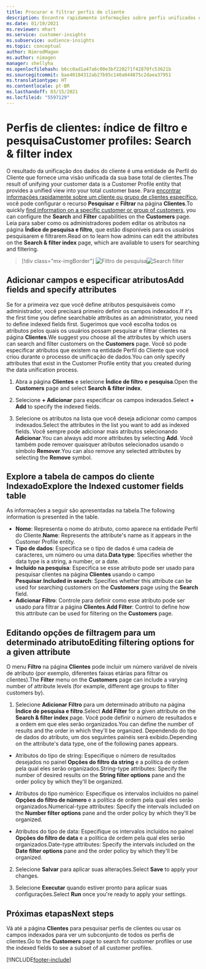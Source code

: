 ```yaml
---
title: Procurar e filtrar perfis de cliente
description: Encontre rapidamente informações sobre perfis unificados de clientes e filtre os atributos especificados.
ms.date: 01/19/2021
ms.reviewer: mhart
ms.service: customer-insights
ms.subservice: audience-insights
ms.topic: conceptual
author: NimrodMagen
ms.author: nimagen
manager: shellyha
ms.openlocfilehash: b6cc0ad1a47a6c00e3bf220271f42870fc53621b
ms.sourcegitcommit: bae40184312ab27b95c140a044875c2daea37951
ms.translationtype: HT
ms.contentlocale: pt-BR
ms.lasthandoff: 03/15/2021
ms.locfileid: "5597129"
---
```

# <a name="customer-profiles-search--filter-index"></a><span data-ttu-id="81742-103">Perfis de clientes: índice de filtro e pesquisa</span><span class="sxs-lookup"><span data-stu-id="81742-103">Customer profiles: Search & filter index</span></span>

<span data-ttu-id="81742-104">O resultado da unificação dos dados do cliente é uma entidade de Perfil do Cliente que fornece uma visão unificada da sua base total de clientes.</span><span class="sxs-lookup"><span data-stu-id="81742-104">The result of unifying your customer data is a Customer Profile entity that provides a unified view into your total customer base.</span></span> <span data-ttu-id="81742-105">Para [encontrar informações rapidamente sobre um cliente ou grupo de clientes específico](customer-profiles.md), você pode configurar o recurso **Pesquisar** e **Filtrar** na página **Clientes**.</span><span class="sxs-lookup"><span data-stu-id="81742-105">To quickly [find information on a specific customer or group of customers](customer-profiles.md), you can configure the **Search** and **Filter** capabilities on the **Customers** page.</span></span> <span data-ttu-id="81742-106">Leia para saber como os administradores podem editar os atributos na página **Índice de pesquisa e filtro**, que estão disponíveis para os usuários pesquisarem e filtrarem.</span><span class="sxs-lookup"><span data-stu-id="81742-106">Read on to learn how admins can edit the attributes on the **Search & filter index** page, which are available to users for searching and filtering.</span></span>

> [!div class="mx-imgBorder"]
> <span data-ttu-id="81742-107">![Filtro de pesquisa](media/search-filter.png "Filtro de pesquisa")</span><span class="sxs-lookup"><span data-stu-id="81742-107">![Search filter](media/search-filter.png "Search filter")</span></span>

## <a name="add-fields-and-specify-attributes"></a><span data-ttu-id="81742-108">Adicionar campos e especificar atributos</span><span class="sxs-lookup"><span data-stu-id="81742-108">Add fields and specify attributes</span></span>

<span data-ttu-id="81742-109">Se for a primeira vez que você define atributos pesquisáveis como administrador, você precisará primeiro definir os campos indexados.</span><span class="sxs-lookup"><span data-stu-id="81742-109">If it's the first time you define searchable attributes as an administrator, you need to define indexed fields first.</span></span> <span data-ttu-id="81742-110">Sugerimos que você escolha todos os atributos pelos quais os usuários possam pesquisar e filtrar clientes na página **Clientes**.</span><span class="sxs-lookup"><span data-stu-id="81742-110">We suggest you choose all the attributes by which users can search and filter customers on the **Customers** page.</span></span> <span data-ttu-id="81742-111">Você só pode especificar atributos que existem na entidade Perfil do Cliente que você criou durante o processo de unificação de dados.</span><span class="sxs-lookup"><span data-stu-id="81742-111">You can only specify attributes that exist in the Customer Profile entity that you created during the data unification process.</span></span>

1. <span data-ttu-id="81742-112">Abra a página **Clientes** e selecione **Índice de filtro e pesquisa**.</span><span class="sxs-lookup"><span data-stu-id="81742-112">Open the **Customers** page and select **Search & filter index**.</span></span>

2. <span data-ttu-id="81742-113">Selecione **+ Adicionar** para especificar os campos indexados.</span><span class="sxs-lookup"><span data-stu-id="81742-113">Select **+ Add** to specify the indexed fields.</span></span>

3. <span data-ttu-id="81742-114">Selecione os atributos na lista que você deseja adicionar como campos indexados.</span><span class="sxs-lookup"><span data-stu-id="81742-114">Select the attributes in the list you want to add as indexed fields.</span></span> <span data-ttu-id="81742-115">Você sempre pode adicionar mais atributos selecionando **Adicionar**.</span><span class="sxs-lookup"><span data-stu-id="81742-115">You can always add more attributes by selecting **Add**.</span></span> <span data-ttu-id="81742-116">Você também pode remover quaisquer atributos selecionados usando o símbolo **Remover**.</span><span class="sxs-lookup"><span data-stu-id="81742-116">You can also remove any selected attributes by selecting the **Remove** symbol.</span></span>

## <a name="explore-the-indexed-customer-fields-table"></a><span data-ttu-id="81742-117">Explore a tabela de campos do cliente Indexado</span><span class="sxs-lookup"><span data-stu-id="81742-117">Explore the Indexed customer fields table</span></span>

<span data-ttu-id="81742-118">As informações a seguir são apresentadas na tabela.</span><span class="sxs-lookup"><span data-stu-id="81742-118">The following information is presented in the table.</span></span>

- <span data-ttu-id="81742-119">**Nome**: Representa o nome do atributo, como aparece na entidade Perfil do Cliente.</span><span class="sxs-lookup"><span data-stu-id="81742-119">**Name**: Represents the attribute's name as it appears in the Customer Profile entity.</span></span>
- <span data-ttu-id="81742-120">**Tipo de dados**: Especifica se o tipo de dados é uma cadeia de caracteres, um número ou uma data.</span><span class="sxs-lookup"><span data-stu-id="81742-120">**Data type**: Specifies whether the data type is a string, a number, or a date.</span></span>
- <span data-ttu-id="81742-121">**Incluído na pesquisa**: Especifica se esse atributo pode ser usado para pesquisar clientes na página **Clientes** usando o campo **Pesquisar**.</span><span class="sxs-lookup"><span data-stu-id="81742-121">**Included in search**: Specifies whether this attribute can be used for searching customers on the **Customers** page using the **Search** field.</span></span>
- <span data-ttu-id="81742-122">**Adicionar Filtro**: Controle para definir como esse atributo pode ser usado para filtrar a página **Clientes**.</span><span class="sxs-lookup"><span data-stu-id="81742-122">**Add Filter**: Control to define how this attribute can be used for filtering on the **Customers** page.</span></span>

## <a name="editing-filtering-options-for-a-given-attribute"></a><span data-ttu-id="81742-123">Editando opções de filtragem para um determinado atributo</span><span class="sxs-lookup"><span data-stu-id="81742-123">Editing filtering options for a given attribute</span></span>

<span data-ttu-id="81742-124">O menu **Filtro** na página **Clientes** pode incluir um número variável de níveis de atributo (por exemplo, diferentes faixas etárias para filtrar os clientes).</span><span class="sxs-lookup"><span data-stu-id="81742-124">The **Filter** menu on the **Customers** page can include a varying number of attribute levels (for example, different age groups to filter customers by).</span></span>

1. <span data-ttu-id="81742-125">Selecione **Adicionar Filtro** para um determinado atributo na página **Índice de pesquisa e filtro**.</span><span class="sxs-lookup"><span data-stu-id="81742-125">Select **Add Filter** for a given attribute on the **Search & filter index** page.</span></span> <span data-ttu-id="81742-126">Você pode definir o número de resultados e a ordem em que eles serão organizados.</span><span class="sxs-lookup"><span data-stu-id="81742-126">You can define the number of results and the order in which they'll be organized.</span></span> <span data-ttu-id="81742-127">Dependendo do tipo de dados do atributo, um dos seguintes painéis será exibido.</span><span class="sxs-lookup"><span data-stu-id="81742-127">Depending on the attribute's data type, one of the following panes appears.</span></span>

- <span data-ttu-id="81742-128">Atributos do tipo de string: Especifique o número de resultados desejados no painel **Opções do filtro da string** e a política de ordem pela qual eles serão organizados.</span><span class="sxs-lookup"><span data-stu-id="81742-128">String-type attributes: Specify the number of desired results on the **String filter options** pane and the order policy by which they'll be organized.</span></span>

- <span data-ttu-id="81742-129">Atributos do tipo numérico: Especifique os intervalos incluídos no painel **Opções do filtro de número** e a política de ordem pela qual eles serão organizados.</span><span class="sxs-lookup"><span data-stu-id="81742-129">Numerical-type attributes: Specify the intervals included on the **Number filter options** pane and the order policy by which they'll be organized.</span></span>

- <span data-ttu-id="81742-130">Atributos do tipo de data: Especifique os intervalos incluídos no painel **Opções do filtro de data** e a política de ordem pela qual eles serão organizados.</span><span class="sxs-lookup"><span data-stu-id="81742-130">Date-type attributes:  Specify the intervals included on the **Date filter options** pane and the order policy by which they'll be organized.</span></span>

2. <span data-ttu-id="81742-131">Selecione **Salvar** para aplicar suas alterações.</span><span class="sxs-lookup"><span data-stu-id="81742-131">Select **Save** to apply your changes.</span></span>

3. <span data-ttu-id="81742-132">Selecione **Executar** quando estiver pronto para aplicar suas configurações.</span><span class="sxs-lookup"><span data-stu-id="81742-132">Select **Run** once you're ready to apply your settings.</span></span>

## <a name="next-steps"></a><span data-ttu-id="81742-133">Próximas etapas</span><span class="sxs-lookup"><span data-stu-id="81742-133">Next steps</span></span>

<span data-ttu-id="81742-134">Vá até a página **Clientes** para pesquisar perfis de clientes ou usar os campos indexados para ver um subconjunto de todos os perfis de clientes.</span><span class="sxs-lookup"><span data-stu-id="81742-134">Go to the **Customers** page to search for customer profiles or use the indexed fields to see a subset of all customer profiles.</span></span>


[!INCLUDE[footer-include](../includes/footer-banner.md)]